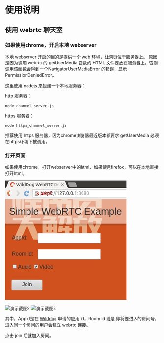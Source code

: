 # 使用说明

## 使用 webrtc 聊天室

### 如果使用chrome，开启本地 webserver

本地 webserver 开启的目的是提供一个 web 环境，让网页位于服务器上。
原因是因为调用 webrtc 的 getUserMedia 函数的 HTML 文件要放在服务器上，否则调用该函数会得到一个NavigatorUserMediaError 的错误，显示 PermissionDeniedError。

这里使用 nodejs 来搭建一个本地服务器：

http 服务器：

	node channel_server.js

https 服务器：

	node https_channel_server.js

推荐使用 https 服务器，因为chrome浏览器最近版本都要求 getUserMedia 必须在https环境下被调用。

### 打开页面

如果使用chrome，打开webserver中的html，如果使用firefox，可以在本地直接打开html。

![演示截图1](./docs/first.jpg)

![演示截图2](./docs/second.jpg)
![演示截图3](./docs/third.jpg)

其中，AppId是在 [Wilddog](https://www.wilddog.com) 申请的应用 id，Room id 则是 即将要进入的房间号，进入同一个房间的用户会建立 webrtc 连接。

点击 join 后就加入房间。


